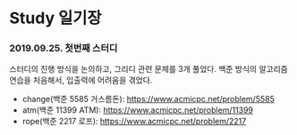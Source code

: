 # Study 일기장

### 2019.09.25. 첫번째 스터디
스터디의 진행 방식을 논의하고, 그리디 관련 문제를 3개 풀었다.
백준 방식의 알고리즘 연습을 처음해서, 입출력에 어려움을 겪었다.

- change(백준 5585 거스름돈): https://www.acmicpc.net/problem/5585
- atm(백준 11399 ATM): https://www.acmicpc.net/problem/11399
- rope(백준 2217 로프): https://www.acmicpc.net/problem/2217
